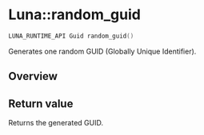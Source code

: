 # Luna::random_guid

```c++
LUNA_RUNTIME_API Guid random_guid()
```

Generates one random GUID (Globally Unique Identifier). 

## Overview


## Return value
Returns the generated GUID. 

